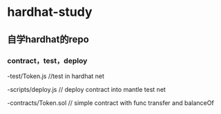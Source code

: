 # hardhat-study
## 自学hardhat的repo
### contract，test，deploy
-test/Token.js //test in hardhat net
  
-scripts/deploy.js // deploy contract into mantle test net
  
-contracts/Token.sol // simple contract with func transfer and balanceOf

